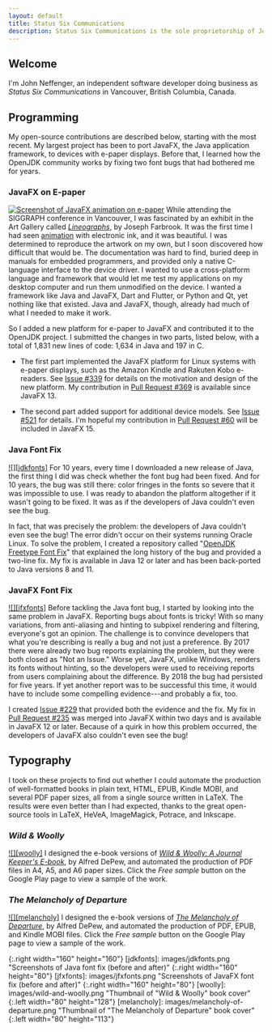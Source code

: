 ```yaml
---
layout: default
title: Status Six Communications
description: Status Six Communications is the sole proprietorship of John Neffenger, an independent software developer in Vancouver BC.
---
```


## Welcome

I'm John Neffenger, an independent software developer doing business as *Status Six Communications* in Vancouver, British Columbia, Canada.

## Programming

My open-source contributions are described below, starting with the most recent.
My largest project has been to port JavaFX, the Java application framework, to devices with e-paper displays.
Before that, I learned how the OpenJDK community works by fixing two font bugs that had bothered me for years.

### JavaFX on E-paper

[![][doll]][epd-javafx]
While attending the SIGGRAPH conference in Vancouver, I was fascinated by an exhibit in the Art Gallery called [*Lineographs*][lineographs], by Joseph Farbrook.
It was the first time I had seen [animation][dancer] with electronic ink, and it was beautiful.
I was determined to reproduce the artwork on my own, but I soon discovered how difficult that would be.
The documentation was hard to find, buried deep in manuals for embedded programmers, and provided only a native C-language interface to the device driver.
I wanted to use a cross-platform language and framework that would let me test my applications on my desktop computer and run them unmodified on the device.
I wanted a framework like Java and JavaFX, Dart and Flutter, or Python and Qt, yet nothing like that existed.
Java and JavaFX, though, already had much of what I needed to make it work.

So I added a new platform for e-paper to JavaFX and contributed it to the OpenJDK project.
I submitted the changes in two parts, listed below, with a total of 1,831 new lines of code: 1,634 in Java and 197 in C.

* The first part implemented the JavaFX platform for Linux systems with e-paper displays, such as the Amazon Kindle and Rakuten Kobo e-readers.
See [Issue #339][openjdk-jfx-339] for details on the motivation and design of the new platform.
My contribution in [Pull Request #369][openjdk-jfx-369] is available since JavaFX 13.

* The second part added support for additional device models.
See [Issue #521][openjdk-jfx-521] for details.
I'm hopeful my contribution in [Pull Request #60][jfx-60] will be included in JavaFX 15.

### Java Font Fix

[![][jdkfonts]][openjdk-freetype]
For 10 years, every time I downloaded a new release of Java, the first thing I did was check whether the font bug had been fixed.
And for 10 years, the bug was still there: color fringes in the fonts so severe that it was impossible to use.
I was ready to abandon the platform altogether if it wasn't going to be fixed.
It was as if the developers of Java couldn't even see the bug.

In fact, that was precisely the problem: the developers of Java couldn't even see the bug!
The error didn't occur on their systems running Oracle Linux.
To solve the problem, I created a repository called "[OpenJDK Freetype Font Fix][openjdk-freetype]" that explained the long history of the bug and provided a two-line fix.
My fix is available in Java 12 or later and has been back-ported to Java versions 8 and 11.

### JavaFX Font Fix

[![][jfxfonts]][openjdk-jfx-229]
Before tackling the Java font bug, I started by looking into the same problem in JavaFX.
Reporting bugs about fonts is tricky!
With so many variations, from anti-aliasing and hinting to subpixel rendering and filtering, everyone's got an opinion.
The challenge is to convince developers that what you're describing is really a bug and not just a preference.
By 2017 there were already two bug reports explaining the problem, but they were both closed as "Not an Issue."
Worse yet, JavaFX, unlike Windows, renders its fonts without hinting, so the developers were used to receiving reports from users complaining about the difference.
By 2018 the bug had persisted for five years.
If yet another report was to be successful this time, it would have to include some compelling evidence---and probably a fix, too.

I created [Issue #229][openjdk-jfx-229] that provided both the evidence and the fix.
My fix in [Pull Request #235][openjdk-jfx-235] was merged into JavaFX within two days and is available in JavaFX 12 or later.
Because of a quirk in how this problem occurred, the developers of JavaFX also couldn't even see the bug!

## Typography

I took on these projects to find out whether I could automate the production of well-formatted books in plain text, HTML, EPUB, Kindle MOBI, and several PDF paper sizes, all from a single source written in LaTeX.
The results were even better than I had expected, thanks to the great open-source tools in LaTeX, HeVeA, ImageMagick, Potrace, and Inkscape.

### *Wild & Woolly*

[![][woolly]][play-woolly]
I designed the e-book versions of [*Wild & Woolly: A Journal Keeper's E-book*][play-woolly], by Alfred DePew, and automated the production of PDF files in A4, A5, and A6 paper sizes.
Click the *Free sample* button on the Google Play page to view a sample of the work.

### *The Melancholy of Departure*

[![][melancholy]][play-melancholy]
I designed the e-book versions of [*The Melancholy of Departure*][play-melancholy], by Alfred DePew, and automated the production of PDF, EPUB, and Kindle MOBI files.
Click the *Free sample* button on the Google Play page to view a sample of the work.

[epd-javafx]: https://github.com/jgneff/epd-javafx "JavaFX on E-Paper"
[lineographs]: http://s2014.siggraph.org/attendees/art-gallery/events/lineographs.html "Lineographs at SIGGRAPH 2014"
[dancer]: https://www.farbrook.net/lineographs/ "Dancer (with Micaela Gardner) by Joseph Farbrook"

[openjdk-jfx-339]: https://github.com/javafxports/openjdk-jfx/issues/339 "8217605: Add support for e-paper displays · Issue #339 · javafxports/openjdk-jfx"
[openjdk-jfx-369]: https://github.com/javafxports/openjdk-jfx/pull/369 "8217605: Add support for e-paper displays by jgneff · Pull Request #369 · javafxports/openjdk-jfx"
[openjdk-jfx-521]: https://github.com/javafxports/openjdk-jfx/issues/521 "8227425: Add support for e-paper displays on i.MX6 devices · Issue #521 · javafxports/openjdk-jfx"
[jfx-60]: https://github.com/openjdk/jfx/pull/60 "8227425: Add support for e-paper displays on i.MX6 devices by jgneff · Pull Request #60 · openjdk/jfx"

[openjdk-freetype]: https://github.com/jgneff/openjdk-freetype "jgneff/openjdk-freetype: OpenJDK FreeType Font Fix for Debian & Ubuntu"
[openjdk-jfx-229]: https://github.com/javafxports/openjdk-jfx/issues/229 "Reduce color fringes in FreeType subpixel rendering · Issue #229 · javafxports/openjdk-jfx"
[openjdk-jfx-235]: https://github.com/javafxports/openjdk-jfx/pull/235 "8188810: Fonts are blurry on Ubuntu 16.04 and Debian 9 by jgneff · Pull Request #235 · javafxports/openjdk-jfx"

[play-woolly]: https://play.google.com/store/books/details/Alfred_DePew_Wild_Woolly?id=8c3_AAAAQBAJ "&quot;Wild & Woolly&quot; on Google Play"
[play-melancholy]: https://play.google.com/store/books/details/Alfred_DePew_The_Melancholy_of_Departure?id=jc3_AAAAQBAJ "&quot;The Melancholy of Departure&quot; on Google Play"

[doll]: images/mechanical-doll.png "Screenshot of JavaFX animation on e-paper"
{:.right width="160" height="160"}
[jdkfonts]: images/jdkfonts.png "Screenshots of Java font fix (before and after)"
{:.right width="160" height="80"}
[jfxfonts]: images/jfxfonts.png "Screenshots of JavaFX font fix (before and after)"
{:.right width="160" height="80"}
[woolly]: images/wild-and-woolly.png "Thumbnail of &quot;Wild & Woolly&quot; book cover"
{:.left width="80" height="128"}
[melancholy]: images/melancholy-of-departure.png "Thumbnail of &quot;The Melancholy of Departure&quot; book cover"
{:.left width="80" height="113"}

